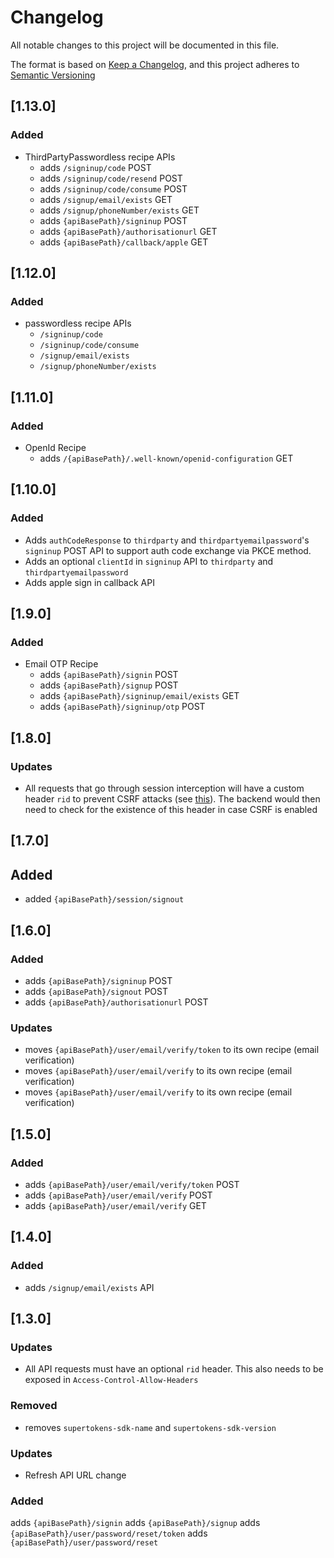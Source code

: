 # Changelog

All notable changes to this project will be documented in this file.

The format is based on [Keep a Changelog](https://keepachangelog.com/en/1.0.0/),
and this project adheres to [Semantic Versioning](https://semver.org/spec/v2.0.0.html)

## [1.13.0]

### Added 
- ThirdPartyPasswordless recipe APIs
  - adds `/signinup/code`                 POST
  - adds `/signinup/code/resend`          POST
  - adds `/signinup/code/consume`         POST
  - adds `/signup/email/exists`           GET
  - adds `/signup/phoneNumber/exists`     GET
  - adds `{apiBasePath}/signinup`         POST
  - adds `{apiBasePath}/authorisationurl` GET
  - adds `{apiBasePath}/callback/apple`   GET



## [1.12.0]

### Added
- passwordless recipe APIs
  - `/signinup/code`
  - `/signinup/code/consume`
  - `/signup/email/exists`
  - `/signup/phoneNumber/exists`

## [1.11.0]

### Added 
- OpenId Recipe
  - adds  `/{apiBasePath}/.well-known/openid-configuration` GET

## [1.10.0]

### Added
- Adds `authCodeResponse` to `thirdparty` and `thirdpartyemailpassword`'s `signinup` POST API to support auth code exchange via PKCE method.
- Adds an optional `clientId` in `signinup` API to `thirdparty` and `thirdpartyemailpassword`
- Adds apple sign in callback API

## [1.9.0]

### Added

- Email OTP Recipe
  - adds `{apiBasePath}/signin`                POST
  - adds `{apiBasePath}/signup`                POST
  - adds `{apiBasePath}/signinup/email/exists` GET
  - adds `{apiBasePath}/signinup/otp`          POST

## [1.8.0]

### Updates

- All requests that go through session interception will have a custom header `rid` to prevent CSRF attacks (see [this](https://cheatsheetseries.owasp.org/cheatsheets/Cross-Site_Request_Forgery_Prevention_Cheat_Sheet.html#use-of-custom-request-headers)). The backend would then need to check for the existence of this header in case CSRF is enabled

## [1.7.0]

## Added 
- added `{apiBasePath}/session/signout`

## [1.6.0]

### Added 
- adds `{apiBasePath}/signinup`         POST
- adds `{apiBasePath}/signout`          POST
- adds `{apiBasePath}/authorisationurl` POST


### Updates
- moves `{apiBasePath}/user/email/verify/token` to its own recipe (email verification)
- moves `{apiBasePath}/user/email/verify` to its own recipe (email verification)
- moves `{apiBasePath}/user/email/verify` to its own recipe (email verification)

## [1.5.0]

### Added 

- adds `{apiBasePath}/user/email/verify/token` POST
- adds `{apiBasePath}/user/email/verify`       POST
- adds `{apiBasePath}/user/email/verify`       GET

## [1.4.0]

### Added
- adds `/signup/email/exists`  API

## [1.3.0]

### Updates
- All API requests must have an optional `rid` header. This also needs to be exposed in `Access-Control-Allow-Headers` 

### Removed
- removes `supertokens-sdk-name` and `supertokens-sdk-version`

### Updates
- Refresh API URL change

### Added
adds `{apiBasePath}/signin`
adds `{apiBasePath}/signup`
adds `{apiBasePath}/user/password/reset/token`
adds `{apiBasePath}/user/password/reset`